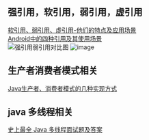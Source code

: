 ## 强引用，软引用，弱引用，虚引用
[软引用、弱引用、虚引用-他们的特点及应用场景](https://www.jianshu.com/p/825cca41d962)</br>
[Android中的四种引用及其使用场景](https://juejin.cn/post/6844903959065264142)</br>
![强引用弱引用对比图](https://github.com/jinguangyue/Android-Advanced-Interview/assets/8803674/d0595e9a-dc30-4a91-b83e-734429f35086)
![image](https://github.com/jinguangyue/Android-Advanced-Interview/assets/8803674/f6dd8d22-1a9e-46b5-a28a-7440f73e218b)


## 生产者消费者模式相关
[Java生产者、消费者模式的几种实现方式](https://mp.weixin.qq.com/s/aVaO5VZSoPSdZFEit6jrwQ)</br>

## java 多线程相关
[史上最全 Java 多线程面试题及答案](https://mp.weixin.qq.com/s/0CI9od4DIxRrmOGFJw0SuQ)</br>

